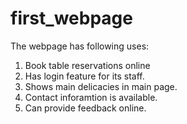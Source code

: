 # first_webpage
The webpage has following uses:
1) Book table reservations online
2) Has login feature for its staff.
3) Shows main delicacies in main page.
4) Contact inforamtion is available.
5) Can provide feedback online.
